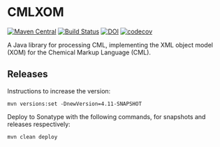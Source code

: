 # CMLXOM
[![Maven Central](https://maven-badges.herokuapp.com/maven-central/org.blueobelisk/cmlxom/badge.svg)](https://maven-badges.herokuapp.com/maven-central/org.blueobelisk/cmlxom)
[![Build Status](https://github.com/BlueObelisk/cmlxom/actions/workflows/maven.yml/badge.svg)](https://github.com/BlueObelisk/cmlxom/actions/workflows/maven.yml)
[![DOI](https://zenodo.org/badge/DOI/10.5281/zenodo.5815142.svg)](https://doi.org/10.5281/zenodo.5815142)
[![codecov](https://codecov.io/gh/BlueObelisk/cmlxom/branch/main/graph/badge.svg?token=E1NGWVWL04)](https://codecov.io/gh/BlueObelisk/cmlxom)

A Java library for processing CML,
implementing the XML object model (XOM) for the Chemical Markup Language (CML).

## Releases

Instructions to increase the version:

```shell
mvn versions:set -DnewVersion=4.11-SNAPSHOT
```

Deploy to Sonatype with the following commands, for snapshots and releases respectively:

```sh1ll
mvn clean deploy
```

